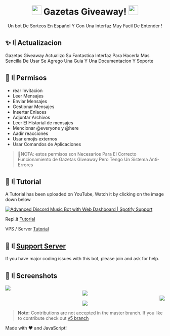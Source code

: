 <h1 align="center"><img src="https://images.vexels.com/media/users/3/143399/isolated/preview/e54324511a9c75fb5aecf93e0a42c1e7-iconos-de-dibujos-animados-de-regalo.png" width="30px"> Gazetas Giveaway! <img src="https://images.vexels.com/media/users/3/143399/isolated/preview/e54324511a9c75fb5aecf93e0a42c1e7-iconos-de-dibujos-animados-de-regalo.png" width="30px"></h1>
<p align="center">Un bot De Sorteos En Español Y Con Una Interfaz Muy Facil De Entender !</p>

## ✨〢Actualizacion
Gazetas Giveaway Actualizo Su Fantastica Interfaz Para Hacerla Mas Sencilla De Usar Se Agrego Una Guia Y Una Documentacion Y Soporte

## 🚧〢Permisos

-  rear Invitacion
- Leer Mensajes
- Enviar Mensajes
- Gestionar Mensajes
- Insertar Enlaces
- Adjuntar Archivos
- Leer El Historial de mensajes
- Mencionar @everyone y @here
- Aadir reacciones
- Usar emojis externos
- Usar Comandos de Aplicaciones

> 🍂NOTA: estos permisos son Necesarios Para El Correcto Funcionamiento de Gazetas Giveaway Pero Tengo Un Sistema Anti-Errores 

## 📝〢Tutorial

A Tutorial has been uploaded on YouTube, Watch it by clicking on the image down below

[![Advanced Discord Music Bot with Web Dashboard | Spotify Support](https://img.youtube.com/vi/p4lP96Tiv9s/maxresdefault.jpg)](https://www.youtube.com/watch?v=p4lP96Tiv9s)

Repl.it [Tutorial](https://github.com/SudhanPlayz/Discord-MusicBot/wiki/Installation-on-Repl-it)

VPS / Server [Tutorial](https://github.com/SudhanPlayz/Discord-MusicBot/wiki/Installation-on-a-Linux-server)

## 📝〢[Support Server](https://discord.gg/sbySMS7m3v)

If you have major coding issues with this bot, please join and ask for help.

## 📸〢Screenshots

<div align="left"><img src="/assets/Screenshot_1.png"></div><div align="center"><img src="/assets/Screenshot_2.png"></div><div align="right"><img src="/assets/Screenshot_3.png"></div>

<div align="center"><img src="/assets/features.png"></div>


> **Note:** Contributions are not accepted in the master branch. If you like to contribute check out [v5 branch](https://github.com/SudhanPlayz/Discord-MusicBot/tree/v5)

Made with :heart: and JavaScript!
